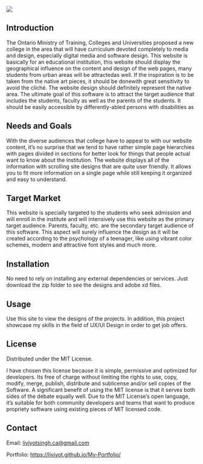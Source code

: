![](Images/Final%20Prototypes/Front%20Page.png)

## Introduction
 
The Ontario Ministry of Training, Colleges and Universities proposed a new college in the area that will have curriculum devoted completely to media and design, especially digital media and software design. This website is basically for an educational institution, this website should display the geographical influence on the content and design of the web pages, many students from urban areas will be attractedas well. If the inspiration is to be taken from the native art pieces, it should be donewith great sensitivity to avoid the cliché. The website design should definitely represent the native area. The ultimate goal of this software is to attract the target audience that includes the students, faculty as well as the parents of the students. It should be easily accessible by differently-abled persons with disabilities as

## Needs and Goals

With the diverse audiences that college have to appeal to with our website content, it’s no surprise that we tend to have rather simple page hierarchies with pages divided in sections for better look for things that people actual want to know about the institution. The website displays all of the information with scrolling site designs that are quite user
friendly. It allows you to fit more information on a single page while still keeping it organized and easy to understand.


## Target Market

This website is specially targeted to the students who seek admission and will enroll in the institute and will intensively use this website as the primary target audience. Parents, faculty, etc. are the secondary target audience of this software. This aspect
will surely influence the design as it will be created according to the psychology of a teenager, like using vibrant color schemes, modern and attractive font styles and much more.

## Installation

No need to rely on installing any external dependencies or services. Just download the zip folder to see the designs and adobe xd files.


## Usage

Use this site to view the designs of the projects. In addition, this project showcase my skills in the field of UX/UI Design in order to get job offers.

## License
Distributed under the MIT License. 

I have chosen this license because it is simple, permissive and optimized for developers. Its free of charge without limiting the rights to use, copy, modify, merge, publish, distribute and sublicense and/or sell copies of the Software. A significant benefit of using the MIT license is that it serves both sides of the debate equally well. Due to the MIT License’s open language, it’s suitable for both community developers and teams that want to produce propriety software using existing pieces of MIT licensed code.

## Contact
Email: livjyotsingh.ca@gmail.com

Portfolio: https://livjyot.github.io/My-Portfolio/
